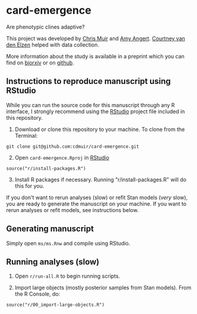 # card-emergence
Are phenotypic clines adaptive?

This project was developed by [Chris Muir](www.chrisdmuir.com) and [Amy Angert](http://angert.botany.ubc.ca/). [Courtney van den Elzen](https://www.colorado.edu/lab/emery/courtney-van-den-elzen) helped with data collection.

More information about the study is available in a preprint which you can find on [biorxiv](https://doi.org/10.1101/######) or on [github](https://github.com/cdmuir/card-cline/blob/master/ms/ms.pdf).

## Instructions to reproduce manuscript using RStudio

While you can run the source code for this manuscript through any R interface, I strongly recommend using the [RStudio](https://www.rstudio.com/) project file included in this repository.

1. Download or clone this repository to your machine. To clone from the Terminal:

```
git clone git@github.com:cdmuir/card-emergence.git
```

2. Open `card-emergence.Rproj` in [RStudio](https://www.rstudio.com/)

``` {r}
source("r/install-packages.R")
```

3. Install R packages if necessary. Running "r/install-packages.R" will do this for you.

If you don't want to rerun analyses (slow) or refit Stan models (*very* slow), you are ready to generate the manuscript on your machine. If you want to rerun analyses or refit models, see instructions below.

## Generating manuscript

Simply open `ms/ms.Rnw` and compile using RStudio.

## Running analyses (slow)

1. Open `r/run-all.R` to begin running scripts. 

2. Import large objects (mostly posterior samples from Stan models). From the R Console, do:

``` {r}
source("r/00_import-large-objects.R") 
```
